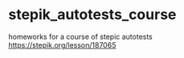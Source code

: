 # stepik_autotests_course
homeworks for a course of stepic autotests
https://stepik.org/lesson/187065
